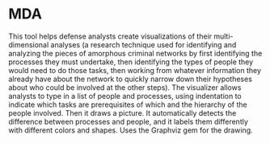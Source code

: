 MDA
===

This tool helps defense analysts create visualizations of their multi-dimensional analyses (a research technique used for identifying and analyzing the pieces of amorphous criminal networks by first identifying the processes they must undertake, then identifying the types of people they would need to do those tasks, then working from whatever information they already have about the network to quickly narrow down their hypotheses about who could be involved at the other steps). The visualizer allows analysts to type in a list of people and processes, using indentation to indicate which tasks are prerequisites of which and the hierarchy of the people involved. Then it draws a picture. It automatically detects the difference between processes and people, and it labels them differently with different colors and shapes. Uses the Graphviz gem for the drawing. 

